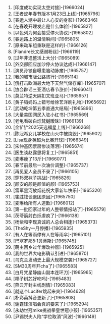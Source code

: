 
1. [印度成功实现太空对接]-[1966024]
1. [王者蛇年春节版本1月23日上线]-[1965796]
1. [春运人潮中最让人心安的身影]-[1966346]
1. [在春晚开理发店是什么体验]-[1965827]
1. [以色列为何会接受停火协议]-[1965802]
1. [春运路上的温情瞬间]-[1965805]
1. [原来动车组重联是这样的]-[1966126]
1. [Flandre长文感谢粉丝]-[1966119]
1. [过年非遗整活上大分]-[1965089]
1. [外交部回应加沙停火协议达成]-[1966147]
1. [演员孙铱自曝患脑动脉瘤]-[1965757]
1. [我的城市版公路旅行]-[1965114]
1. [俄打击欧洲最大地下天然气储存库]-[1965707]
1. [协会辟谣三亚酒店春节涨价]-[1966041]
1. [莫兰特逆天隔扣文班亚马]-[1965957]
1. [黄子韬妈妈上错号给徐艺洋刷礼物]-[1965692]
1. [武动乾坤第五季直通大结局]-[1965896]
1. [大量美国网民入驻小红书]-[1965569]
1. [老龟看破白烁梵樾暧昧]-[1966139]
1. [金铲铲2025天选福星上线]-[1966268]
1. [陈冠希女儿学校在山火中被烧毁]-[1965902]
1. [Lisa现身英超为比赛开球]-[1966349]
1. [宋仲基因票房惨淡落泪]-[1965674]
1. [医生谈赵露思将复工]-[1965851]
1. [麦琳瘦了13斤]-[1966077]
1. [春节前最后一次油价调整]-[1965737]
1. [再见爱人全员不录了]-[1966105]
1. [穿15双袜子挑战]-[1965826]
1. [颜安的颜是颜值的颜]-[1965753]
1. [雷军黑河放烟花祝大家新年快乐]-[1965320]
1. [崔胜铉谈退团原因]-[1965750]
1. [麦琳给所有人道歉]-[1966012]
1. [第一批回家过年的人整顿情报站了]-[1965579]
1. [茯苓箭射白烁虐疯了]-[1966138]
1. [杨紫和李现真诚的人总会相逢]-[1965373]
1. [TheShy一月停播]-[1965935]
1. [有人在等雨停有人在等雨伞]-[1965101]
1. [巴塞罗那5:1贝蒂斯]-[1965745]
1. [萌主回乡过年爆改神器]-[1965925]
1. [我的世界大电影确认引进]-[1965870]
1. [乌克兰发动史上最大规模空袭]-[1965727]
1. [SM30周年开cha了]-[1965583]
1. [白月梵星静幽山副本连环刀]-[1965965]
1. [椰子树芯好吃吗]-[1965483]
1. [燕云开封主线剧情]-[1965083]
1. [就这个Lucifer跳起来爽]-[1964628]
1. [朴彩英抖音更新了]-[1965808]
1. [谢霆锋演唱会真的要来了]-[1965294]
1. [永劫世冠mike挑战拳皇世冠小孩]-[1965357]
1. [尹锡悦夫人陷“学位取消”风波]-[1966149]